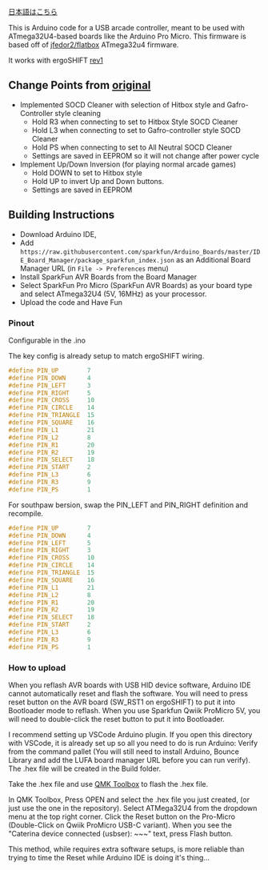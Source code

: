 [日本語はこちら](README_ja.md)

This is Arduino code for a USB arcade controller, meant to be used with ATmega32U4-based boards like the Arduino Pro Micro.
This firmware is based off of [jfedor2/flatbox](https://github.com/jfedor2/flatbox/) ATmega32u4 firmware.

It works with ergoSHIFT [rev1](../hardware-rev1)

## Change Points from [original](https://github.com/jfedor2/flatbox/blob/master/firmware-atmega32u4)

* Implemented SOCD Cleaner with selection of Hitbox style and Gafro-Controller style cleaning
    * Hold R3 when connecting to set to Hitbox Style SOCD Cleaner
    * Hold L3 when connecting to set to Gafro-controller style SOCD Cleaner
    * Hold PS when connecting to set to All Neutral SOCD Cleaner
    * Settings are saved in EEPROM so it will not change after power cycle
* Implement Up/Down Inversion (for playing normal arcade games)
    * Hold DOWN to set to Hitbox style
    * Hold UP to invert Up and Down buttons.
    * Settings are saved in EEPROM

## Building Instructions

- Download Arduino IDE, 
- Add `https://raw.githubusercontent.com/sparkfun/Arduino_Boards/master/IDE_Board_Manager/package_sparkfun_index.json` as an Additional Board Manager URL (in `File -> Preferences` menu)
- Install SparkFun AVR Boards from the Board Manager
- Select SparkFun Pro Micro (SparkFun AVR Boards) as your board type and select ATmega32U4 (5V, 16MHz) as your processor.
- Upload the code and Have Fun

### Pinout

Configurable in the .ino

The key config is already setup to match ergoSHIFT wiring.

```C
#define PIN_UP        7
#define PIN_DOWN      4
#define PIN_LEFT      3
#define PIN_RIGHT     5
#define PIN_CROSS     10
#define PIN_CIRCLE    14
#define PIN_TRIANGLE  15
#define PIN_SQUARE    16
#define PIN_L1        21
#define PIN_L2        8
#define PIN_R1        20
#define PIN_R2        19
#define PIN_SELECT    18
#define PIN_START     2
#define PIN_L3        6
#define PIN_R3        9
#define PIN_PS        1
```

For southpaw bersion, swap the PIN_LEFT and PIN_RIGHT definition and recompile.

```C
#define PIN_UP        7
#define PIN_DOWN      4
#define PIN_LEFT      5
#define PIN_RIGHT     3
#define PIN_CROSS     10
#define PIN_CIRCLE    14
#define PIN_TRIANGLE  15
#define PIN_SQUARE    16
#define PIN_L1        21
#define PIN_L2        8
#define PIN_R1        20
#define PIN_R2        19
#define PIN_SELECT    18
#define PIN_START     2
#define PIN_L3        6
#define PIN_R3        9
#define PIN_PS        1
```

### How to upload

When you reflash AVR boards with USB HID device software, Arduino IDE cannot automatically reset and flash the software.
You will need to press reset button on the AVR board (SW_RST1 on ergoSHIFT) to put it into Bootloader mode to reflash.
When you use Sparkfun Qwiik ProMicro 5V, you will need to double-click the reset button to put it into Bootloader.

I recommend setting up VSCode Arduino plugin.  If you open this directory with VSCode, it is already set up so all you need to do is
run Arduino: Verify from the command pallet (You will still need to install Arduino, Bounce Library and add the LUFA board manager URL before you can run verify).
The .hex file will be created in the Build folder.

Take the .hex file and use [QMK Toolbox](https://github.com/qmk/qmk_toolbox) to flash the .hex file.

In QMK Toolbox, Press OPEN and select the .hex file you just created, (or just use the one in the repository).  Select ATMega32U4 from the dropdown menu at the top right corner.
Click the Reset button on the Pro-Micro (Double-Click on Qwiik ProMicro USB-C variant).  When you see the "Caterina device connected (usbser): ~~~" text, press Flash button.

This method, while requires extra software setups, is more reliable than trying to time the Reset while Arduino IDE is doing it's thing...
